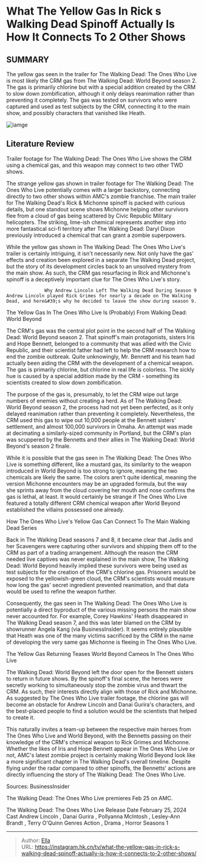 # What The Yellow Gas In Rick s Walking Dead Spinoff Actually Is How It Connects To 2 Other Shows


## SUMMARY 



  The yellow gas seen in the trailer for The Walking Dead: The Ones Who Live is most likely the CRM gas from The Walking Dead: World Beyond season 2.   The gas is primarily chlorine but with a special addition created by the CRM to slow down zombification, although it only delays reanimation rather than preventing it completely.   The gas was tested on survivors who were captured and used as test subjects by the CRM, connecting it to the main show, and possibly characters that vanished like Heath.  

![iamge](https://static1.srcdn.com/wordpress/wp-content/uploads/2024/01/andrew-lincoln-as-rick-grimes-and-crm-gas-in-the-walking-dead-the-ones-who-live.jpg)

## Literature Review
Trailer footage for The Walking Dead: The Ones Who Live shows the CRM using a chemical gas, and this weapon may connect to two other TWD shows.




The strange yellow gas shown in trailer footage for The Walking Dead: The Ones Who Live potentially comes with a larger backstory, connecting directly to two other shows within AMC&#39;s zombie franchise. The main trailer for The Walking Dead&#39;s Rick &amp; Michonne spinoff is packed with curious details, but one standout scene shows Michonne helping other survivors flee from a cloud of gas being scattered by Civic Republic Military helicopters. The striking, lime-ish chemical represents another step into more fantastical sci-fi territory after The Walking Dead: Daryl Dixon previously introduced a chemical that can grant a zombie superpowers.





 

While the yellow gas shown in The Walking Dead: The Ones Who Live&#39;s trailer is certainly intriguing, it isn&#39;t necessarily new. Not only have the gas&#39; effects and creation been explored in a separate The Walking Dead project, but the story of its development circles back to an unsolved mystery from the main show. As such, the CRM gas resurfacing in Rick and Michonne&#39;s spinoff is a deceptively important clue for The Ones Who Live&#39;s story.

                  Why Andrew Lincoln Left The Walking Dead During Season 9   Andrew Lincoln played Rick Grimes for nearly a decade on The Walking Dead, and here&#39;s why he decided to leave the show during season 9.    


 The Yellow Gas In The Ones Who Live Is (Probably) From Walking Dead: World Beyond 
         




The CRM&#39;s gas was the central plot point in the second half of The Walking Dead: World Beyond season 2. That spinoff&#39;s main protagonists, sisters Iris and Hope Bennett, belonged to a community that was allied with the Civic Republic, and their scientist father had left to help the CRM research how to end the zombie outbreak. Quite unknowingly, Mr. Bennett and his team had actually been aiding the CRM with the development of a chemical weapon. The gas is primarily chlorine, but chlorine in real life is colorless. The sickly hue is caused by a special addition made by the CRM - something its scientists created to slow down zombification.

The purpose of the gas is, presumably, to let the CRM wipe out large numbers of enemies without creating a herd. As of The Walking Dead: World Beyond season 2, the process had not yet been perfected, as it only delayed reanimation rather than preventing it completely. Nevertheless, the CRM used this gas to wipe out 10,000 people at the Bennett sisters&#39; settlement, and almost 100,000 survivors in Omaha. An attempt was made at decimating a similarly-sized community in Portland, but the CRM&#39;s plan was scuppered by the Bennetts and their allies in The Walking Dead: World Beyond&#39;s season 2 finale.




While it is possible that the gas seen in The Walking Dead: The Ones Who Live is something different, like a mustard gas, its similarity to the weapon introduced in World Beyond is too strong to ignore, meaning the two chemicals are likely the same. The colors aren&#39;t quite identical, meaning the version Michonne encounters may be an upgraded formula, but the way she sprints away from the cloud covering her mouth and nose confirms the gas is lethal, at least. It would certainly be strange if The Ones Who Live featured a totally different CRM chemical weapon after World Beyond established the villains possessed one already.



 How The Ones Who Live&#39;s Yellow Gas Can Connect To The Main Walking Dead Series 
          

Back in The Walking Dead seasons 7 and 8, it became clear that Jadis and her Scavengers were capturing other survivors and shipping them off to the CRM as part of a trading arrangement. Although the reason the CRM needed live captives was never explained in the main show, The Walking Dead: World Beyond heavily implied these survivors were being used as test subjects for the creation of the CRM&#39;s chlorine gas. Prisoners would be exposed to the yellowish-green cloud, the CRM&#39;s scientists would measure how long the gas&#39; secret ingredient prevented reanimation, and that data would be used to refine the weapon further.




Consequently, the gas seen in The Walking Dead: The Ones Who Live is potentially a direct byproduct of the various missing persons the main show never accounted for. For example, Corey Hawkins&#39; Heath disappeared in The Walking Dead season 7, and this was later blamed on the CRM by showrunner Angela Kang (via BusinessInsider). It seems entirely plausible that Heath was one of the many victims sacrificed by the CRM in the name of developing the very same gas Michonne is fleeing in The Ones Who Live.



 The Yellow Gas Returning Teases World Beyond Cameos In The Ones Who Live 
          

The Walking Dead: World Beyond left the door open for the Bennett sisters to return in future shows. By the spinoff&#39;s final scene, the heroes were secretly working to simultaneously stop the zombie virus and thwart the CRM. As such, their interests directly align with those of Rick and Michonne. As suggested by The Ones Who Live trailer footage, the chlorine gas will become an obstacle for Andrew Lincoln and Danai Gurira&#39;s characters, and the best-placed people to find a solution would be the scientists that helped to create it.




This naturally invites a team-up between the respective main heroes from The Ones Who Live and World Beyond, with the Bennetts passing on their knowledge of the CRM&#39;s chemical weapon to Rick Grimes and Michonne. Whether the likes of Iris and Hope Bennett appear in The Ones Who Live or not, AMC&#39;s latest zombie project is certainly making World Beyond look like a more significant chapter in The Walking Dead&#39;s overall timeline. Despite flying under the radar compared to other spinoffs, the Bennetts&#39; actions are directly influencing the story of The Walking Dead: The Ones Who Live.

Sources: BusinessInsider



The Walking Dead: The Ones Who Live premieres Feb 25 on AMC.




  The Walking Dead: The Ones Who Live   Release Date   February 25, 2024    Cast   Andrew Lincoln , Danai Gurira , Pollyanna McIntosh , Lesley-Ann Brandt , Terry O&#39;Quinn    Genres   Action , Drama , Horror    Seasons   1       





---

> Author: [Ella](https://instagram.hk.cn/)  
> URL: https://instagram.hk.cn/tv/what-the-yellow-gas-in-rick-s-walking-dead-spinoff-actually-is-how-it-connects-to-2-other-shows/  

